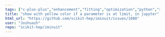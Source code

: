 ```yaml
---
tags: ["c-plus-plus","enhancement","fitting","optimization","python","scikit-hep"]
title: "show with yellow color if a parameter is at limit, in jupyter"
html_url: "https://github.com/scikit-hep/iminuit/issues/1088"
user: "Joshuazh"
repo: "scikit-hep/iminuit"
---
```


